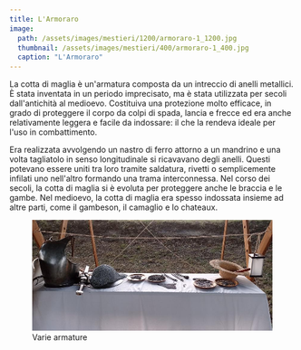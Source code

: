 ```yaml
---
title: L'Armoraro
image: 
  path: /assets/images/mestieri/1200/armoraro-1_1200.jpg
  thumbnail: /assets/images/mestieri/400/armoraro-1_400.jpg
  caption: "L'Armoraro"
---
```



La cotta di maglia è un'armatura composta da un intreccio di anelli metallici. È stata inventata in un periodo imprecisato, ma è stata utilizzata per secoli dall'antichità al medioevo. Costituiva una protezione molto efficace, in grado di proteggere il corpo da colpi di spada, lancia e frecce ed era anche relativamente leggera e facile da indossare: il che la rendeva ideale per l'uso in combattimento.

<!-- more -->

Era realizzata avvolgendo un nastro di ferro attorno a un mandrino e una volta tagliatolo in senso longitudinale si ricavavano degli anelli. Questi potevano essere uniti tra loro tramite saldatura, rivetti o semplicemente infilati uno nell'altro formando una trama interconnessa. Nel corso dei secoli, la cotta di maglia si è evoluta per proteggere anche le braccia e le gambe. Nel medioevo, la cotta di maglia era spesso indossata insieme ad altre parti, come il gambeson, il camaglio e lo chateaux.

<figure class="align-center">
    <img src="/assets/images/mestieri/800/armoraro-2_800.jpg" alt="Varie armature">
  <figcaption>Varie armature</figcaption>
</figure>
